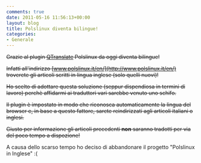 ```yaml
---
comments: true
date: 2011-05-16 11:56:13+00:00
layout: blog
title: Polslinux diventa bilingue!
categories:
- Generale
---
```


<del>Grazie al plugin [QTranslate](http://wordpress.org/extend/plugins/qtranslate/) Polslinux da oggi diventa bilingue!</del>

<del>Infatti all'indirizzo [www.polslinux.it/en/](http://www.polslinux.it/en/) troverete gli articoli scritti in lingua inglese (solo quelli nuovi)!</del>

<del>Ho scelto di adottare questa soluzione (seppur dispendiosa in termini di lavoro) perchè affidarmi ai traduttori vari sarebbe venuto uno schifo.</del>

<del>Il plugin è impostato in modo che riconosca automaticamente la lingua del browser e, in base a questo fattore, sarete reindirizzati agli articoli italiani o inglesi.</del>

<del>Giusto per informazione gli articoli precedenti **non** saranno tradotti per via del poco tempo a dispozione!</del>

A causa dello scarso tempo ho deciso di abbandonare il progetto "Polslinux in Inglese" :(
